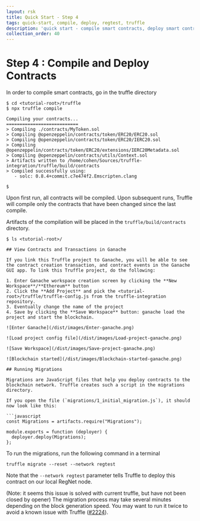 ```yaml
---
layout: rsk
title: Quick Start - Step 4
tags: quick-start, compile, deploy, regtest, truffle
description: 'quick start - compile smart contracts, deploy smart contracts to regtest'
collection_order: 40
---
```


# Step 4 : Compile and Deploy Contracts

In order to compile smart contracts, go in the truffle directory

```shell
$ cd <tutorial-root>/truffle
$ npx truffle compile

Compiling your contracts...
===========================
> Compiling ./contracts/MyToken.sol
> Compiling @openzeppelin/contracts/token/ERC20/ERC20.sol
> Compiling @openzeppelin/contracts/token/ERC20/IERC20.sol
> Compiling @openzeppelin/contracts/token/ERC20/extensions/IERC20Metadata.sol
> Compiling @openzeppelin/contracts/utils/Context.sol
> Artifacts written to /home/cohen/Sources/truffle-integration/truffle/build/contracts
> Compiled successfully using:
   - solc: 0.8.4+commit.c7e474f2.Emscripten.clang

$
```

Upon first run, all contracts will be compiled. Upon subsequent runs, Truffle will compile only the contracts that have been changed since the last compile.

Artifacts of the compilation will be placed in the `truffle/build/contracts` directory.

```shell
$ ls <tutorial-root>/

## View Contracts and Transactions in Ganache

If you link this Truffle project to Ganache, you will be able to see the contract creation transaction, and contract events in the Ganache GUI app. To link this Truffle project, do the following:

1. Enter Ganache workspace creation screen by clicking the **New Workspace**/**Ethereum** button
2. Click the **Add Project** and pick the <tutorial-root>/truffle/truffle-config.js from the truffle-integration repository.
3. Eventually change the name of the project
4. Save by clicking the **Save Workspace** button: ganache load the project and start the blockchain.

![Enter Ganache](/dist/images/Enter-ganache.png)

![Load project config file](/dist/images/Load-project-ganache.png)

![Save Workspace](/dist/images/Save-project-ganache.png)

![Blockchain started](/dist/images/Blockchain-started-ganache.png)

## Running Migrations

Migrations are JavaScript files that help you deploy contracts to the blockchain network. Truffle creates such a script in the migrations directory.

If you open the file (`migrations/1_initial_migration.js`), it should now look like this:

```javascript
const Migrations = artifacts.require("Migrations");

module.exports = function (deployer) {
  deployer.deploy(Migrations);
};
```

To run the migrations, run the following command in a terminal

```shell
truffle migrate --reset --network regtest
```

Note that the `--network regtest` parameter tells Truffle to deploy this contract on our local RegNet node.

(Note: it seems this issue is solved with current truffle, but have not been closed by opener)
The migration process may take several minutes depending on the block generation speed. You may want to run it twice to avoid a known issue with Truffle ([#2224](https://github.com/trufflesuite/truffle/issues/2224)).
